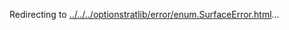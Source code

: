 Redirecting to
[../../../optionstratlib/error/enum.SurfaceError.html](../../../optionstratlib/error/enum.SurfaceError.html)\...
